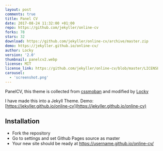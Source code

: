 ```yaml
---
layout: post
comments: true
title: Panel CV
date: 2017-08-24 11:32:00 +01:00
repo: https://github.com/jekyller/online-cv
forks: 78
stars: 32
download: https://github.com/jekyller/online-cv/archive/master.zip
demo: https://jekyller.github.io/online-cv/
author: Locky
version: '2.0'
thumbnail: panelcv2.webp
license: MIT
license_link: https://github.com/jekyller/online-cv/blob/master/LICENSE
carousel:
  - 'screenshot.png'
---
```


PanelCV, this theme is collected from [cssmoban](https://www.cssmoban.com/) and modified by [Locky](https://github.com/junlulocky)

I have made this into a Jekyll Theme. Demo: [https://jekyller.github.io/online-cv](https://jekyller.github.io/online-cv)

## Installation

* Fork the repository
* Go to settings and set Github Pages source as master
* Your new site should be ready at https://username.github.io/online-cv/
